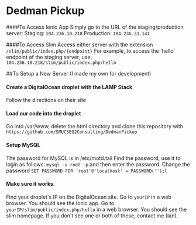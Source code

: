 Dedman Pickup
=====================

####To Access Ionic App
Simply go to the URL of the staging/production server:
Staging: `104.236.10.218`
Production: `104.236.33.141`

####To Access Slim
Access either server with the extension `/slim/public/index.php/{endpoint}`
For example, to access the 'hello' endpoint of the staging server, use:
`104.236.10.218/slim/public/index.php/hello`

##To Setup a New Server (I made my own for development)
#### Create a DigitalOcean droplet with the LAMP Stack
Follow the directions on their site
#### Load our code into the droplet
Go into /var/www, delete the html directory and clone this repository with
`https://github.com/SMUCSEG2Consulting/DedmanPickup`
#### Setup MySQL
The password for MySQL is in /etc/motd.tail
Find the password, use it to login as follows: `mysql -u root -p` and then enter the password.
Change the password `SET PASSWORD FOR 'root'@'localhost' = PASSWORD('');`\
#### Make sure it works.
Find your droplet's IP on the DigitalOcean site.
Go to `yourIP` in a web browser. You should see the Ionic app.
Go to `yourIP/slim/public/index.php/hello` in a web browser. You should see the slim homepage.
If you don't see one or both of these, contact me (Ian).

